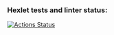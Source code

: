 ### Hexlet tests and linter status:
[![Actions Status](https://github.com/Rusakov13/frontend-project-44/workflows/hexlet-check/badge.svg)](https://github.com/Rusakov13/frontend-project-44/actions)